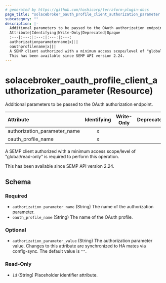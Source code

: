 ```yaml
---
# generated by https://github.com/hashicorp/terraform-plugin-docs
page_title: "solacebroker_oauth_profile_client_authorization_parameter Resource - solacebroker"
subcategory: ""
description: |-
  Additional parameters to be passed to the OAuth authorization endpoint.
  Attribute|Identifying|Write-Only|Deprecated|Opaque
  :---|:---:|:---:|:---:|:---:
  authorizationparametername|x|||
  oauthprofilename|x|||
  A SEMP client authorized with a minimum access scope/level of "global/read-only" is required to perform this operation.
  This has been available since SEMP API version 2.24.
---
```


# solacebroker_oauth_profile_client_authorization_parameter (Resource)

Additional parameters to be passed to the OAuth authorization endpoint.


Attribute|Identifying|Write-Only|Deprecated|Opaque
:---|:---:|:---:|:---:|:---:
authorization_parameter_name|x|||
oauth_profile_name|x|||



A SEMP client authorized with a minimum access scope/level of "global/read-only" is required to perform this operation.

This has been available since SEMP API version 2.24.



<!-- schema generated by tfplugindocs -->
## Schema

### Required

- `authorization_parameter_name` (String) The name of the authorization parameter.
- `oauth_profile_name` (String) The name of the OAuth profile.

### Optional

- `authorization_parameter_value` (String) The authorization parameter value. Changes to this attribute are synchronized to HA mates via config-sync. The default value is `""`.

### Read-Only

- `id` (String) Placeholder identifier attribute.
